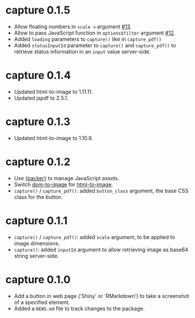 # capture 0.1.5

* Allow floating numbers in `scale =` argument [#13](https://github.com/dreamRs/capture/issues/13).
* Allow to pass JavaScript function in `options$filter` argument [#12](https://github.com/dreamRs/capture/issues/12).
* Added `loading` parameters to `capture()` like in `capture_pdf()`
* Added `statusInputId` parameter to `capture()` and `capture_pdf()` to retrieve status information in an `input` value server-side.


# capture 0.1.4

* Updated html-to-image to 1.11.11.
* Updated jspdf to 2.5.1.


# capture 0.1.3

* Updated html-to-image to 1.10.8.


# capture 0.1.2

* Use [{packer}](https://github.com/JohnCoene/packer) to manage JavaScript assets.
* Switch [dom-to-image](https://github.com/tsayen/dom-to-image) for [html-to-image](https://github.com/bubkoo/html-to-image).
* `capture()` / `capture_pdf()`: added `button_class` argument, the base CSS class for the button.


# capture 0.1.1

* `capture()` / `capture_pdf()`: added `scale` argument, to be applied to image dimensions.
* `capture()`: added `inputId` argument to allow retrieving image as base64 string server-side.


# capture 0.1.0

* Add a button in web page ('Shiny' or 'RMarkdown') to take a screenshot of a specified element.
* Added a `NEWS.md` file to track changes to the package.
